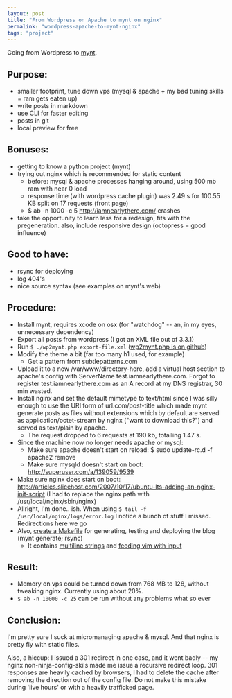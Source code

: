 ```yaml
---
layout: post
title: "From Wordpress on Apache to mynt on nginx"
permalink: "wordpress-apache-to-mynt-nginx"
tags: "project"
---
```


Going from Wordpress to [mynt](http://mynt.mirroredwhite.com/).

## Purpose:

- smaller footprint, tune down vps (mysql & apache + my bad tuning skills = ram gets eaten up)
- write posts in markdown
- use CLI for faster editing
- posts in git
- local preview for free

## Bonuses:

- getting to know a python project (mynt)
- trying out nginx which is recommended for static content
  - before: mysql & apache processes hanging around, using 500 mb ram with near 0 load
  - response time (with wordpress cache plugin) was 2.49 s for 100.55 KB split on 17 requests (front page)
  - $ ab -n 1000 -c 5 http://iamnearlythere.com/ crashes
- take the opportunity to learn less for a redesign, fits with the pregeneration. also, include responsive design (octopress = good influence)

## Good to have:

- rsync for deploying
- log 404's
- nice source syntax (see examples on mynt's web)


## Procedure:

- Install mynt, requires xcode on osx (for "watchdog" -- an, in my eyes, unnecessary dependency)
- Export all posts from wordpress (I got an XML file out of 3.3.1)
- Run `$ ./wp2mynt.php export-file.xml` (<a href="https://github.com/chelmertz/mynt-tools/blob/master/wp2mynt.php">wp2mynt.php is on github</a>)
- Modify the theme a bit (far too many h1 used, for example)
  - Get a pattern from subtlepatterns.com
- Upload it to a new /var/www/directory-here, add a virtual host section to apache's config with ServerName test.iamnearlythere.com. Forgot to register test.iamnearlythere.com as an A record at my DNS registrar, 30 min wasted.
- Install nginx and set the default mimetype to text/html since I was silly enough to use the URI form of url.com/post-title which made mynt generate posts as files without extensions which by default are served as application/octet-stream by nginx ("want to download this?") and served as text/plain by apache.
  - The request dropped to 6 requests at 190 kb, totalling 1.47 s.
- Since the machine now no longer needs apache or mysql:
  - Make sure apache doesn't start on reload: $ sudo update-rc.d -f apache2 remove
  - Make sure mysqld doesn't start on boot: http://superuser.com/a/139059/9539
- Make sure nginx does start on boot: http://articles.slicehost.com/2007/10/17/ubuntu-lts-adding-an-nginx-init-script (I had to replace the nginx path with /usr/local/nginx/sbin/nginx)
- Allright, I'm done.. ish. When using `$ tail -f /usr/local/nginx/logs/error.log` I notice a bunch of stuff I missed. Redirections here we go
- Also, <a href="https://github.com/chelmertz/mynt-tools/blob/master/Makefile">create a Makefile</a> for generating, testing and deploying the blog (mynt generate; rsync)
  - It contains [multiline strings](http://stackoverflow.com/questions/649246/is-it-possible-to-create-a-multi-line-string-variable-in-a-makefile) and [feeding vim with input](http://superuser.com/questions/421367/read-from-stdin-to-new-named-file-in-vim)

## Result:

- Memory on vps could be turned down from 768 MB to 128, without tweaking nginx. Currently using about 20%.
- `$ ab -n 10000 -c 25` can be run without any problems what so ever

## Conclusion:

I'm pretty sure I suck at micromanaging apache & mysql. And that nginx is pretty fly with static files.

Also, a hiccup: I issued a 301 redirect in one case, and it went badly -- my nginx non-ninja-config-skils made me issue a recursive redirect loop. 301 responses are heavily cached by browsers, I had to delete the cache after removing the direction out of the config file. Do not make this mistake during 'live hours' or with a heavily trafficked page.

